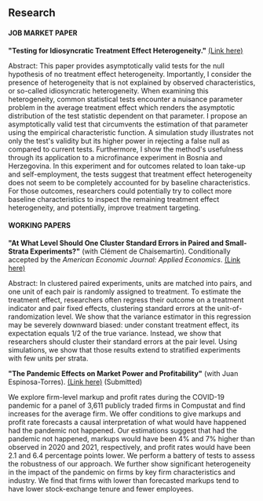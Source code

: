 ## Research

#### JOB MARKET PAPER

**"Testing for Idiosyncratic Treatment Effect Heterogeneity.\"** [(Link here)](https://papers.ssrn.com/sol3/papers.cfm?abstract_id=3946092)

Abstract: This paper provides asymptotically valid tests for the null hypothesis of no treatment effect heterogeneity. Importantly, I consider the presence of heterogeneity that is not explained by observed characteristics, or so-called idiosyncratic heterogeneity. When examining this heterogeneity, common statistical tests encounter a nuisance parameter problem in the average treatment effect which renders the asymptotic distribution of the test statistic dependent on that parameter. I propose an asymptotically valid test that circumvents the estimation of that parameter using the empirical characteristic function. A simulation study illustrates not only the test's validity but its higher power in rejecting a false null as compared to current tests. Furthermore, I show the method's usefulness through its application to a microfinance experiment in Bosnia and Herzegovina. In this experiment and for outcomes related to loan take-up and self-employment, the tests suggest that treatment effect heterogeneity does not seem to be completely accounted for by baseline characteristics. For those outcomes, researchers could potentially try to collect more baseline characteristics to inspect the remaining treatment effect heterogeneity, and potentially, improve treatment targeting.

#### WORKING PAPERS

**"At What Level Should One Cluster Standard Errors in Paired and
Small-Strata Experiments?\"** (with Clément de Chaisemartin). Conditionally accepted by the *American Economic Journal: Applied Economics*. [(Link here)](https://papers.ssrn.com/sol3/papers.cfm?abstract_id=3520820)

Abstract: In clustered paired experiments, units are matched into pairs, and one unit of each pair is randomly assigned to treatment. To estimate the treatment effect, researchers often regress their outcome on a treatment indicator and pair fixed effects, clustering standard errors at the unit-of-randomization level. We show that the variance estimator in this regression may be severely downward biased: under constant treatment effect, its expectation equals 1/2 of the true variance. Instead, we show that researchers should cluster their standard errors at the pair level. Using simulations, we show that those results extend to stratified experiments with few units per strata.

**"The Pandemic Effects on Market Power and Profitability"** (with Juan Espinosa-Torres). [(Link here)](https://papers.ssrn.com/sol3/papers.cfm?abstract_id=4120819) (Submitted)

We explore firm-level markup and profit rates during the COVID-19 pandemic for a panel of 3,611 publicly traded firms in Compustat and find increases for the average firm. We offer conditions to give markups and profit rate forecasts a causal interpretation of what would have happened had the pandemic not happened. Our estimations suggest that had the pandemic not happened, markups would have been 4% and 7% higher than observed in 2020 and 2021, respectively, and profit rates would have been 2.1 and 6.4 percentage points lower. We perform a battery of tests to assess the robustness of our approach. We further show significant heterogeneity in the impact of the pandemic on firms by key firm characteristics and industry. We find that firms with lower than forecasted markups tend to have lower stock-exchange tenure and fewer employees.
